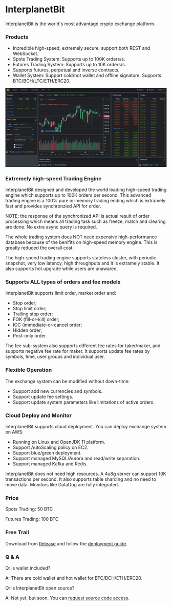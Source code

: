 # InterplanetBit

InterplanetBit is the world's most advantage crypto exchange platform.

### Products

- Incredible high-speed, extremely secure, support both REST and WebSocket.
- Spots Trading System: Supports up to 100K orders/s.
- Futures Trading System: Supports up to 10K orders/s.
- Supports futures, perpetual and inverse contracts.
- Wallet System: Support cold/hot wallet and offline signature. Supports BTC/BCH/LTC/ETH/ERC20.

![demo](https://github.com/interplanetbit/interplanetbit/blob/master/exchange.png?raw=true)

### Extremely high-speed Trading Engine

InterplanetBit designed and developed the world leading high-speed trading engine which supports up to 100K orders per second. This advanced trading engine is a 100% pure in-memory trading ending which is extramely fast and provides synchronzied API for order.

NOTE: the response of the synchronized API is actual result of order processing which means all trading task such as freeze, match and clearing are done. No extra async query is required.

The whole trading system does NOT need expensive high-performance database because of the benifits on high-speed memory engine. This is greatly reduced the overall cost.

The high-speed trading engine supports stateless cluster, with periodic snapshot, very low latency, high throughputs and it is extramely stable. It also supports hot upgrade while users are unawared.

### Supports ALL types of orders and fee models

InterplanetBit supports limit order, market order and:

- Stop order;
- Stop limit order;
- Trailing stop order;
- FOK (fill-or-kill) order;
- IOC (immediate-or-cancel order;
- Hidden order;
- Post-only order.

The fee sub-system also supports different fee rates for taker/maker, and supports negative fee rate for maker. It supports update fee rates by symbols, time, user groups and individual user.

### Flexible Operation

The exchange system can be modified without down-time:

- Support add new currencies and symbols.
- Support update fee settings.
- Support update system parameters like limitations of active orders.

### Cloud Deploy and Monitor

InterplanetBit supports cloud deployment. You can deploy exchange system on AWS:

- Running on Linux and OpenJDK 11 platform.
- Support AutoScaling policy on EC2.
- Support blue/green deployment.
- Support managed MySQL/Aurora and read/write separation.
- Support managed Kafka and Redis.

InterplanetBit does not need high resources. A 4u8g server can support 10K transactions per second. It also supports table sharding and no need to move data. Monitors like DataDog are fully integrated.

### Price

Spots Trading: 50 BTC

Futures Trading: 100 BTC

### Free Trail

Download from [Release](https://github.com/interplanetbit/interplanetbit/releases) and follow the [deployment guide](https://github.com/interplanetbit/interplanetbit/blob/master/DEPLOY.md).

### Q & A

Q: Is wallet included?

A: There are cold wallet and hot wallet for BTC/BCH/ETH/ERC20.

Q: Is InterplanetBit open source?

A: Not yet, but soon. You can [request source code access](mailto:interplanetbit@gmail.com?subject=Request%20Source%20Code%20Access).
